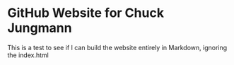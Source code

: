 # GitHub Website for Chuck Jungmann

This is a test to see if I can build the website entirely
in Markdown, ignoring the index.html
